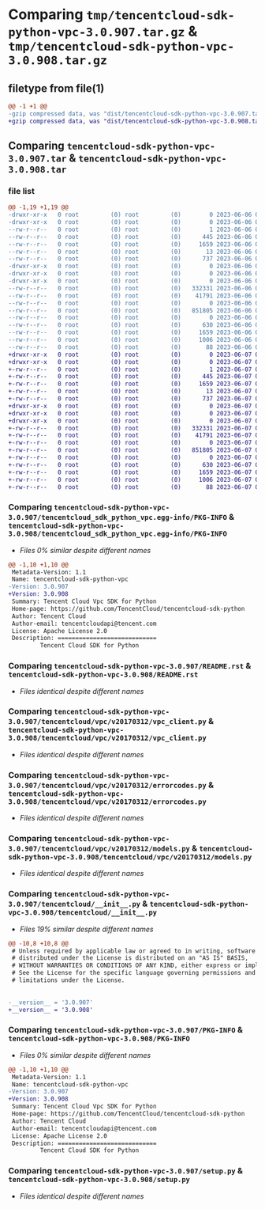 # Comparing `tmp/tencentcloud-sdk-python-vpc-3.0.907.tar.gz` & `tmp/tencentcloud-sdk-python-vpc-3.0.908.tar.gz`

## filetype from file(1)

```diff
@@ -1 +1 @@
-gzip compressed data, was "dist/tencentcloud-sdk-python-vpc-3.0.907.tar", last modified: Tue Jun  6 02:39:09 2023, max compression
+gzip compressed data, was "dist/tencentcloud-sdk-python-vpc-3.0.908.tar", last modified: Wed Jun  7 00:36:30 2023, max compression
```

## Comparing `tencentcloud-sdk-python-vpc-3.0.907.tar` & `tencentcloud-sdk-python-vpc-3.0.908.tar`

### file list

```diff
@@ -1,19 +1,19 @@
-drwxr-xr-x   0 root         (0) root         (0)        0 2023-06-06 02:39:09.000000 tencentcloud-sdk-python-vpc-3.0.907/
-drwxr-xr-x   0 root         (0) root         (0)        0 2023-06-06 02:39:09.000000 tencentcloud-sdk-python-vpc-3.0.907/tencentcloud_sdk_python_vpc.egg-info/
--rw-r--r--   0 root         (0) root         (0)        1 2023-06-06 02:39:09.000000 tencentcloud-sdk-python-vpc-3.0.907/tencentcloud_sdk_python_vpc.egg-info/dependency_links.txt
--rw-r--r--   0 root         (0) root         (0)      445 2023-06-06 02:39:09.000000 tencentcloud-sdk-python-vpc-3.0.907/tencentcloud_sdk_python_vpc.egg-info/SOURCES.txt
--rw-r--r--   0 root         (0) root         (0)     1659 2023-06-06 02:39:09.000000 tencentcloud-sdk-python-vpc-3.0.907/tencentcloud_sdk_python_vpc.egg-info/PKG-INFO
--rw-r--r--   0 root         (0) root         (0)       13 2023-06-06 02:39:09.000000 tencentcloud-sdk-python-vpc-3.0.907/tencentcloud_sdk_python_vpc.egg-info/top_level.txt
--rw-r--r--   0 root         (0) root         (0)      737 2023-06-06 02:39:09.000000 tencentcloud-sdk-python-vpc-3.0.907/README.rst
-drwxr-xr-x   0 root         (0) root         (0)        0 2023-06-06 02:39:09.000000 tencentcloud-sdk-python-vpc-3.0.907/tencentcloud/
-drwxr-xr-x   0 root         (0) root         (0)        0 2023-06-06 02:39:09.000000 tencentcloud-sdk-python-vpc-3.0.907/tencentcloud/vpc/
-drwxr-xr-x   0 root         (0) root         (0)        0 2023-06-06 02:39:09.000000 tencentcloud-sdk-python-vpc-3.0.907/tencentcloud/vpc/v20170312/
--rw-r--r--   0 root         (0) root         (0)   332331 2023-06-06 02:39:09.000000 tencentcloud-sdk-python-vpc-3.0.907/tencentcloud/vpc/v20170312/vpc_client.py
--rw-r--r--   0 root         (0) root         (0)    41791 2023-06-06 02:39:09.000000 tencentcloud-sdk-python-vpc-3.0.907/tencentcloud/vpc/v20170312/errorcodes.py
--rw-r--r--   0 root         (0) root         (0)        0 2023-06-06 02:39:09.000000 tencentcloud-sdk-python-vpc-3.0.907/tencentcloud/vpc/v20170312/__init__.py
--rw-r--r--   0 root         (0) root         (0)   851805 2023-06-06 02:39:09.000000 tencentcloud-sdk-python-vpc-3.0.907/tencentcloud/vpc/v20170312/models.py
--rw-r--r--   0 root         (0) root         (0)        0 2023-06-06 02:39:09.000000 tencentcloud-sdk-python-vpc-3.0.907/tencentcloud/vpc/__init__.py
--rw-r--r--   0 root         (0) root         (0)      630 2023-06-06 02:39:09.000000 tencentcloud-sdk-python-vpc-3.0.907/tencentcloud/__init__.py
--rw-r--r--   0 root         (0) root         (0)     1659 2023-06-06 02:39:09.000000 tencentcloud-sdk-python-vpc-3.0.907/PKG-INFO
--rw-r--r--   0 root         (0) root         (0)     1006 2023-06-06 02:39:09.000000 tencentcloud-sdk-python-vpc-3.0.907/setup.py
--rw-r--r--   0 root         (0) root         (0)       88 2023-06-06 02:39:09.000000 tencentcloud-sdk-python-vpc-3.0.907/setup.cfg
+drwxr-xr-x   0 root         (0) root         (0)        0 2023-06-07 00:36:30.000000 tencentcloud-sdk-python-vpc-3.0.908/
+drwxr-xr-x   0 root         (0) root         (0)        0 2023-06-07 00:36:30.000000 tencentcloud-sdk-python-vpc-3.0.908/tencentcloud_sdk_python_vpc.egg-info/
+-rw-r--r--   0 root         (0) root         (0)        1 2023-06-07 00:36:30.000000 tencentcloud-sdk-python-vpc-3.0.908/tencentcloud_sdk_python_vpc.egg-info/dependency_links.txt
+-rw-r--r--   0 root         (0) root         (0)      445 2023-06-07 00:36:30.000000 tencentcloud-sdk-python-vpc-3.0.908/tencentcloud_sdk_python_vpc.egg-info/SOURCES.txt
+-rw-r--r--   0 root         (0) root         (0)     1659 2023-06-07 00:36:30.000000 tencentcloud-sdk-python-vpc-3.0.908/tencentcloud_sdk_python_vpc.egg-info/PKG-INFO
+-rw-r--r--   0 root         (0) root         (0)       13 2023-06-07 00:36:30.000000 tencentcloud-sdk-python-vpc-3.0.908/tencentcloud_sdk_python_vpc.egg-info/top_level.txt
+-rw-r--r--   0 root         (0) root         (0)      737 2023-06-07 00:36:30.000000 tencentcloud-sdk-python-vpc-3.0.908/README.rst
+drwxr-xr-x   0 root         (0) root         (0)        0 2023-06-07 00:36:30.000000 tencentcloud-sdk-python-vpc-3.0.908/tencentcloud/
+drwxr-xr-x   0 root         (0) root         (0)        0 2023-06-07 00:36:30.000000 tencentcloud-sdk-python-vpc-3.0.908/tencentcloud/vpc/
+drwxr-xr-x   0 root         (0) root         (0)        0 2023-06-07 00:36:30.000000 tencentcloud-sdk-python-vpc-3.0.908/tencentcloud/vpc/v20170312/
+-rw-r--r--   0 root         (0) root         (0)   332331 2023-06-07 00:36:30.000000 tencentcloud-sdk-python-vpc-3.0.908/tencentcloud/vpc/v20170312/vpc_client.py
+-rw-r--r--   0 root         (0) root         (0)    41791 2023-06-07 00:36:30.000000 tencentcloud-sdk-python-vpc-3.0.908/tencentcloud/vpc/v20170312/errorcodes.py
+-rw-r--r--   0 root         (0) root         (0)        0 2023-06-07 00:36:30.000000 tencentcloud-sdk-python-vpc-3.0.908/tencentcloud/vpc/v20170312/__init__.py
+-rw-r--r--   0 root         (0) root         (0)   851805 2023-06-07 00:36:30.000000 tencentcloud-sdk-python-vpc-3.0.908/tencentcloud/vpc/v20170312/models.py
+-rw-r--r--   0 root         (0) root         (0)        0 2023-06-07 00:36:30.000000 tencentcloud-sdk-python-vpc-3.0.908/tencentcloud/vpc/__init__.py
+-rw-r--r--   0 root         (0) root         (0)      630 2023-06-07 00:36:30.000000 tencentcloud-sdk-python-vpc-3.0.908/tencentcloud/__init__.py
+-rw-r--r--   0 root         (0) root         (0)     1659 2023-06-07 00:36:30.000000 tencentcloud-sdk-python-vpc-3.0.908/PKG-INFO
+-rw-r--r--   0 root         (0) root         (0)     1006 2023-06-07 00:36:30.000000 tencentcloud-sdk-python-vpc-3.0.908/setup.py
+-rw-r--r--   0 root         (0) root         (0)       88 2023-06-07 00:36:30.000000 tencentcloud-sdk-python-vpc-3.0.908/setup.cfg
```

### Comparing `tencentcloud-sdk-python-vpc-3.0.907/tencentcloud_sdk_python_vpc.egg-info/PKG-INFO` & `tencentcloud-sdk-python-vpc-3.0.908/tencentcloud_sdk_python_vpc.egg-info/PKG-INFO`

 * *Files 0% similar despite different names*

```diff
@@ -1,10 +1,10 @@
 Metadata-Version: 1.1
 Name: tencentcloud-sdk-python-vpc
-Version: 3.0.907
+Version: 3.0.908
 Summary: Tencent Cloud Vpc SDK for Python
 Home-page: https://github.com/TencentCloud/tencentcloud-sdk-python
 Author: Tencent Cloud
 Author-email: tencentcloudapi@tencent.com
 License: Apache License 2.0
 Description: ============================
         Tencent Cloud SDK for Python
```

### Comparing `tencentcloud-sdk-python-vpc-3.0.907/README.rst` & `tencentcloud-sdk-python-vpc-3.0.908/README.rst`

 * *Files identical despite different names*

### Comparing `tencentcloud-sdk-python-vpc-3.0.907/tencentcloud/vpc/v20170312/vpc_client.py` & `tencentcloud-sdk-python-vpc-3.0.908/tencentcloud/vpc/v20170312/vpc_client.py`

 * *Files identical despite different names*

### Comparing `tencentcloud-sdk-python-vpc-3.0.907/tencentcloud/vpc/v20170312/errorcodes.py` & `tencentcloud-sdk-python-vpc-3.0.908/tencentcloud/vpc/v20170312/errorcodes.py`

 * *Files identical despite different names*

### Comparing `tencentcloud-sdk-python-vpc-3.0.907/tencentcloud/vpc/v20170312/models.py` & `tencentcloud-sdk-python-vpc-3.0.908/tencentcloud/vpc/v20170312/models.py`

 * *Files identical despite different names*

### Comparing `tencentcloud-sdk-python-vpc-3.0.907/tencentcloud/__init__.py` & `tencentcloud-sdk-python-vpc-3.0.908/tencentcloud/__init__.py`

 * *Files 19% similar despite different names*

```diff
@@ -10,8 +10,8 @@
 # Unless required by applicable law or agreed to in writing, software
 # distributed under the License is distributed on an "AS IS" BASIS,
 # WITHOUT WARRANTIES OR CONDITIONS OF ANY KIND, either express or implied.
 # See the License for the specific language governing permissions and
 # limitations under the License.
 
 
-__version__ = '3.0.907'
+__version__ = '3.0.908'
```

### Comparing `tencentcloud-sdk-python-vpc-3.0.907/PKG-INFO` & `tencentcloud-sdk-python-vpc-3.0.908/PKG-INFO`

 * *Files 0% similar despite different names*

```diff
@@ -1,10 +1,10 @@
 Metadata-Version: 1.1
 Name: tencentcloud-sdk-python-vpc
-Version: 3.0.907
+Version: 3.0.908
 Summary: Tencent Cloud Vpc SDK for Python
 Home-page: https://github.com/TencentCloud/tencentcloud-sdk-python
 Author: Tencent Cloud
 Author-email: tencentcloudapi@tencent.com
 License: Apache License 2.0
 Description: ============================
         Tencent Cloud SDK for Python
```

### Comparing `tencentcloud-sdk-python-vpc-3.0.907/setup.py` & `tencentcloud-sdk-python-vpc-3.0.908/setup.py`

 * *Files identical despite different names*

